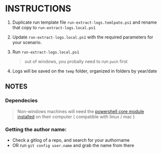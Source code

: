# INSTRUCTIONS

1. Duplicate run template file `run-extract-logs.temlpate.ps1` and rename that copy to `run-extract-logs.local.ps1`
2. Update `run-extract-logs.local.ps1` with the required parameters for your scenario.
3. Run `run-extract-logs.local.ps1`

   > out of windows, you probally need to run `pwsh` first

4. Logs will be saved on the `temp` folder, organized in folders by year/date

## NOTES

### Dependecies

> Non-windows machines will need the [powershell core module installed](https://docs.microsoft.com/en-us/powershell/scripting/install/installing-powershell?view=powershell-7.1) on their computer ( compatible with linux / mac )

### Getting the author name:

- Check a gitlog of a repo, and search for your authorname
- OR run `git config user.name` and grab the name from there
